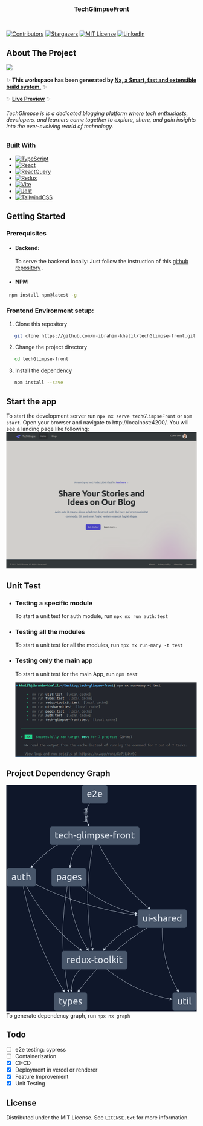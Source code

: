 <h3 align="center">
  TechGlimpseFront
</h3> <br />

[![Contributors][contributors-shield]][contributors-url]
[![Stargazers][stars-shield]][stars-url]
[![MIT License][license-shield]][license-url]
[![LinkedIn][linkedin-shield]][linkedin-url]

## About The Project

<a alt="Nx logo" href="https://nx.dev" target="_blank" rel="noreferrer"><img src="https://raw.githubusercontent.com/nrwl/nx/master/images/nx-logo.png" width="45"></a>

✨ **This workspace has been generated by [Nx, a Smart, fast and extensible build system.](https://nx.dev)** ✨ <br/>

✨ **[Live Preview](https://tech-glimpse-front-8xq36z519-m-ibrahim-khalil.vercel.app)** ✨ <br/>

<h6>TechGlimpse is is a dedicated blogging platform where tech enthusiasts,
          developers, and learners come together to explore, share, and gain
          insights into the ever-evolving world of technology.</h6>

### Built With

- [![TypeScript][TypeScript.js]][TypeScript-url]
- [![React][React.js]][React-url]
- [![ReactQuery][ReactQuery.com]][ReactQuery-url]
- [![Redux][Redux.js]][Redux-url]
- [![Vite][Vite.io]][Vite-url]
- [![Jest][Jest.dev]][Jest-url]
- [![TailwindCSS][TailwindCSS.com]][TailwindCSS-url]

## Getting Started

### Prerequisites

- #### Backend:
  To serve the backend locally: Just follow the instruction of this [github repository](https://github.com/m-ibrahim-khalil/blogger-api-restful) .
- #### NPM

```sh
 npm install npm@latest -g
```

### Frontend Environment setup:

1. Clone this repository

```sh
   git clone https://github.com/m-ibrahim-khalil/techGlimpse-front.git
```

2. Change the project directory

```sh
   cd techGlimpse-front
```

3. Install the dependency

```sh
   npm install --save
```

## Start the app

To start the development server run `npx nx serve techGlimpseFront` or `npm start`. Open your browser and navigate to http://localhost:4200/. You will see a landing page like following:
![TechGlimpse Home page](images/techGlimpseFront.png)

## Unit Test

- ### Testing a specific module
  To start a unit test for auth module, run `npx nx run auth:test`
- ### Testing all the modules
  To start a unit test for all the modules, run `npx nx run-many -t test`
- ### Testing only the main app

  To start a unit test for the main App, run `npm test`

  ![Unit Test result for all modules](images/techGlimpse_unitTest.png)

## Project Dependency Graph

![TechGlimpse Dependency Graph](images/graph.png)
To generate dependency graph, run `npx nx graph`

## Todo

- [ ] e2e testing: cypress
- [ ] Containerization
- [x] CI-CD
- [x] Deployment in vercel or renderer
- [x] Feature Improvement
- [x] Unit Testing

## License

Distributed under the MIT License. See `LICENSE.txt` for more information.

[contributors-shield]: https://img.shields.io/github/contributors/m-ibrahim-khalil/techGlimpse-front.svg?style=for-the-badge
[contributors-url]: https://github.com/m-ibrahim-khalil/techGlimpse-front/graphs/contributors
[stars-shield]: https://img.shields.io/github/stars/m-ibrahim-khalil/techGlimpse-front.svg?style=for-the-badge
[stars-url]: https://github.com/m-ibrahim-khalil/techGlimpse-front/stargazers
[license-shield]: https://img.shields.io/github/license/m-ibrahim-khalil/techGlimpse-front.svg?style=for-the-badge
[license-url]: https://github.com/m-ibrahim-khalil/techGlimpse-front/blob/master/LICENSE
[linkedin-shield]: https://img.shields.io/badge/-LinkedIn-black.svg?style=for-the-badge&logo=linkedin&colorB=555
[linkedin-url]: https://linkedin.com/in/ibrahim-khalil-89a250168
[TypeScript.js]: https://img.shields.io/badge/typescript-%23007ACC.svg?style=for-the-badge&logo=typescript&logoColor=white
[TypeScript-url]: https://www.typescriptlang.org/
[React.js]: https://img.shields.io/badge/React-20232A?style=for-the-badge&logo=react&logoColor=61DAFB
[React-url]: https://reactjs.org/
[Redux.js]: https://img.shields.io/badge/redux-%23593d88.svg?style=for-the-badge&logo=redux&logoColor=white
[Redux-url]: https://redux-toolkit.js.org/
[Vite.io]: https://img.shields.io/badge/vite-%23646CFF.svg?style=for-the-badge&logo=vite&logoColor=white
[Vite-url]: https://vitejs.dev/
[Jest.dev]: https://img.shields.io/badge/-jest-%23C21325?style=for-the-badge&logo=jest&logoColor=white
[Jest-url]: https://jestjs.io/
[ReactQuery.com]: https://img.shields.io/badge/-React%20Query-FF4154?style=for-the-badge&logo=react%20query&logoColor=white
[ReactQuery-url]: https://tanstack.com/query/v3/
[TailwindCSS.com]: https://img.shields.io/badge/Tailwind_CSS-38B2AC?style=for-the-badge&logo=tailwind-css&logoColor=white
[TailwindCSS-url]: https://tailwindcss.com/
